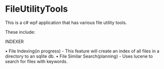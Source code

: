 # FileUtilityTools
This is a c# wpf application that has various file utility tools.

These include:

INDEXER

• File Indexing(in progress) - This feature will create an index of all files in a directory to an sqlite db.
• File Similar Search(planning) - Uses lucene to search for files with keywords.
